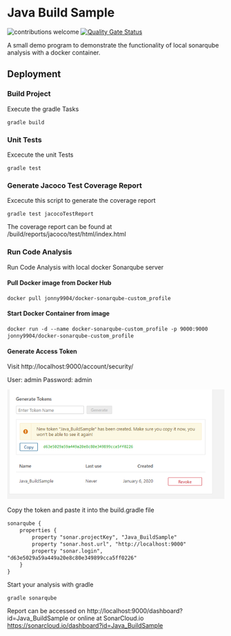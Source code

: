 # Java Build Sample

![contributions welcome](https://img.shields.io/badge/contributions-welcome-brightgreen.svg?style=flat)
[![Quality Gate Status](https://sonarcloud.io/api/project_badges/measure?project=Java_BuildSample&metric=alert_status)](https://sonarcloud.io/dashboard?id=Java_BuildSample)

A small demo program to demonstrate the functionality of local sonarqube analysis with a docker container.

## Deployment

### Build Project
Execute the gradle Tasks
```
gradle build
```

### Unit Tests
Excecute the unit Tests
```
gradle test
```

### Generate Jacoco Test Coverage Report
Excecute this script to generate the coverage report
```
gradle test jacocoTestReport
```

The coverage report can be found at /build/reports/jacoco/test/html/index.html

### Run Code Analysis

Run Code Analysis with local docker Sonarqube server

#### Pull Docker image from Docker Hub
```
docker pull jonny9904/docker-sonarqube-custom_profile
```

#### Start Docker Container from image
```
docker run -d --name docker-sonarqube-custom_profile -p 9000:9000 jonny9904/docker-sonarqube-custom_profile
```
#### Generate Access Token
Visit http://localhost:9000/account/security/

User: admin
Password: admin

![Token](./doc/GenerateToken.PNG)

Copy the token and paste it into the build.gradle file
```
sonarqube {
    properties {
        property "sonar.projectKey", "Java_BuildSample"
        property "sonar.host.url", "http://localhost:9000"
        property "sonar.login", "d63e5029a59a449a20e8c80e349899cca5ff0226"
    }
}
```

Start your analysis with gradle
```
gradle sonarqube
```

Report can be accessed on http://localhost:9000/dashboard?id=Java_BuildSample or online at SonarCloud.io https://sonarcloud.io/dashboard?id=Java_BuildSample
